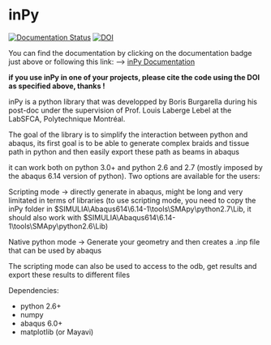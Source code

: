 # inPy

[![Documentation Status](https://readthedocs.org/projects/inpy/badge/?version=latest)](https://inpy.readthedocs.io/en/latest/?badge=latest) [![DOI](https://zenodo.org/badge/171340690.svg)](https://zenodo.org/badge/latestdoi/171340690)

You can find the documentation by clicking on the documentation badge just above or following this link: --> [inPy Documentation](https://inpy.readthedocs.io/en/latest/?badge=latest)

**if you use inPy in one of your projects, please cite the code using the DOI as specified above, thanks !**

inPy is a python library that was developped by Boris Burgarella during his post-doc
under the supervision of Prof. Louis Laberge Lebel at the LabSFCA, Polytechnique Montréal.

The goal of the library is to simplify the interaction between python and abaqus,
its first goal is to be able to generate complex braids and tissue path in python and
then easily export these path as beams in abaqus

it can work both on python 3.0+ and python 2.6 and 2.7 (mostly imposed by the abaqus 6.14
version of python). Two options are available for the users:

Scripting mode -> directly generate in abaqus, might be long and very limitated in terms of libraries
(to use scripting mode, you need to copy the inPy folder in $SIMULIA\Abaqus614\6.14-1\tools\SMApy\python2.7\Lib,
it should also work with $SIMULIA\Abaqus614\6.14-1\tools\SMApy\python2.6\Lib)

Native python mode -> Generate your geometry and then creates a .inp file that can be used by abaqus

The scripting mode can also be used to access to the odb, get results and export these results to different files

Dependencies:
- python 2.6+
- numpy
- abaqus 6.0+
- matplotlib (or Mayavi)

